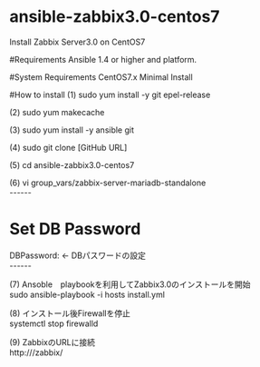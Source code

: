# ansible-zabbix3.0-centos7
Install Zabbix Server3.0 on CentOS7

#Requirements
Ansible 1.4 or higher and platform.

#System Requirements
CentOS7.x Minimal Install

#How to install
 (1) sudo yum install -y git epel-release<br>
 
 (2) sudo yum makecache<br>
 
 (3) sudo yum install -y ansible git<br>
 
 (4) sudo git clone [GitHub URL]<br>
 
 (5) cd ansible-zabbix3.0-centos7<br>
 
 (6) vi group_vars/zabbix-server-mariadb-standalone<br>
 ------<br>
 # Set DB Password<br>
 DBPassword: <password> ← DBパスワードの設定<br>
 ------<br>
 
 (7) Ansoble　playbookを利用してZabbix3.0のインストールを開始<br>
   sudo ansible-playbook -i hosts install.yml<br>
 
 (8) インストール後Firewallを停止<br>
   systemctl stop firewalld<br>
 
 (9) ZabbixのURLに接続<br>
 http://<SERVER IP Address>/zabbix/
